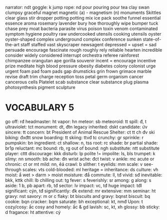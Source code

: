 narrator: ndt
goggle: k
jump rope: nd
pour
pouring
pour tea
clay
swan
clumpsy
graceful
magnet
magnetic (a) - magnetism (n)
monuments
Skittles
clear glass
stir
dropper
potting
potting mix
ice pack
soothe
funnel
essential
essence
aroma
rosemary
lavender
bury
hoe
thoroughly
wipe
bumper
tuck
chase
prey
moat
bacteria
parasite
virus
poison
toxin
venom
contaminated
symptom
hygiene
poultry
raw
undercooked
utensils
cooking utensils
oyster
oyster-shaped
complex
underground complex
conference
sunken
state-of-the-art
staff
staffed
vast
skyscraper
newsagent 
depressed = upset = sad
persuade
encourage
fascinate
rough
roughly
rely
reliable
hearten
incredible
consider
widely considered
interrupt
orchestra
referee
rainforest
chimpanzee
orangutan
ape
gorilla
souvenir
incent = encourage
incentive prize
meditate
high blood pressure
obesity
diabetes
colony
colonist
urge
urgent
foam
pad
foam pads
gap
drumsticks
grin 
frown
grimace
marble
revise
draft
trim
charge
reception
toss
petal
germ
organism
cancer
cancerous cells
Platelet
scab
substance
clear substance
plug
plasma
photosynthesis
pigment
sculpture


# VOCABULARY 5

go off: rđ
headmaster: ht
vapor: hn
meteor: sb
meteoroid: tt
spill: đ, t
ultraviolet: tct
monument: dt, đtn
legacy inherited: dskt
candidate: ứv
sincere: tt
concern: bt
President of Animal Rescue Shelter: ct tt ch đv
ski biking: đxđtt
snow boarding: tt 
skiing: ttvđ tc
crunchy: gr
sprinkle: r
pumpskin: bn
ingredient: ct
shallow: n, tss
root: rc
shade: br 
partial shade: br1p
reluctant: mc
bound: rb, rg
out of bound: ngh
substitute: ntt
substitute player: cttt
discourage: kkk
disturb: lp
polite != impolite: ls, bls
trumpet: k
slimy: nn
smooth: bb
ache: đn
wrist ache: đct
twist: v
ankle: mc
acute or chronic: ct or mt
mild: nn, êá
crawl: b
slither: t
eyelids: mm
scale: v
see-through scales: vts
cold-blooded: ml
heritage = inheritance: ds
culture: vh
moist: ẩ wet > darm > moist
moisture: đẩ
commute: ll, tđ
vivid: sđ
inevitable: bkk, kttk
chill: lb
chilling out: tg
fever: s
feverishly: sr
among: g
along: s
aside: 1 b, pb
apart: rb, tđ
sector: lv
impact: vc, tđ
huge impact: tđl
significant: cýn, tđ
significantly: đk
extend: mr
extensive: mm
seminar: ht
gravy: nst
savory: m or c
flaky: bt
biscuits and gravy: bqnst
biscuit: bq
cookie: bqn
cracker: bqm
saturate: bh
exceptional: kt, nmđ
Upon: t
cozy/cosy: ấc
cosy and homely: ấc & gd
lavish: sc, kt, xh
glossy: bb
sticky: d
fragance: ht
attentive: cý